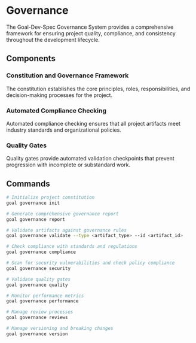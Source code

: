 # Governance

The Goal-Dev-Spec Governance System provides a comprehensive framework for ensuring project quality, compliance, and consistency throughout the development lifecycle.

## Components

### Constitution and Governance Framework
The constitution establishes the core principles, roles, responsibilities, and decision-making processes for the project.

### Automated Compliance Checking
Automated compliance checking ensures that all project artifacts meet industry standards and organizational policies.

### Quality Gates
Quality gates provide automated validation checkpoints that prevent progression with incomplete or substandard work.

## Commands

```bash
# Initialize project constitution
goal governance init

# Generate comprehensive governance report
goal governance report

# Validate artifacts against governance rules
goal governance validate --type <artifact_type> --id <artifact_id>

# Check compliance with standards and regulations
goal governance compliance

# Scan for security vulnerabilities and check policy compliance
goal governance security

# Validate quality gates
goal governance quality

# Monitor performance metrics
goal governance performance

# Manage review processes
goal governance reviews

# Manage versioning and breaking changes
goal governance version
```